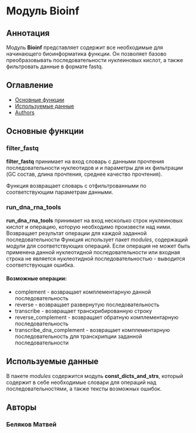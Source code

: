 # Модуль Bioinf
## Аннотация
Модуль **Bioinf** представляет содержит все необходимые для начинающего биоинформатика функции.
Он позволяет базово преобразовывать последовательности нуклеиновых кислот, а также фильтровать 
данные в формате fastq.

## Оглавление
- [Основные функции](#main-functions)
- [Используемые данные](#data)
- [Authors](#authors)

<a name="main-functions"><h2>Основные функции</h2></a>
### filter_fastq
**filter_fastq** принимает на вход словарь с данными прочтения последовательности нуклеотидов и 
и параметры для их фильтрации (GC состав, длина прочтения, среднее качество прочтения). 

Функция возвращает словарь с отфильтрованными по соответствующим
параметрам данными.

### run_dna_rna_tools
**run_dna_rna_tools** принимает на вход несколько строк нуклеиновых кислот и операцию, 
которую необходимо произвести над ними. Возвращает результат операции для каждой заданной последовательности
Функция использует пакет _modules_, содержащий модули для соответствующих операций. Если операция не может быть
применена данной нуклеотидной последовательности или входная строка не является нуклеотидной последовательностью -
выводится соответствующая ошибка.
#### Возможные операции:
 - complement - возвращает комплементарную данной последовательность
 - reverse - возвращает развернутую последовательность
 - transcribe - возвращает транскрибированную строку
 - reverse_complement - возвращает обратную комплементарную последовательность
 - transcribe_dna_complement - возвращает комплементарную последовательность для транскрипции заданной последовательности

<a name="data"><h2>Используемые данные</h2></a>
В пакете _modules_ содержится модуль **const_dicts_and_strs**, который содержит в себе необходимые словари для операций над
последовательностями, а также тексты возможных ошибок.

<a name="authors"><h2>Авторы</h2></a>
### **Беляков Матвей**

